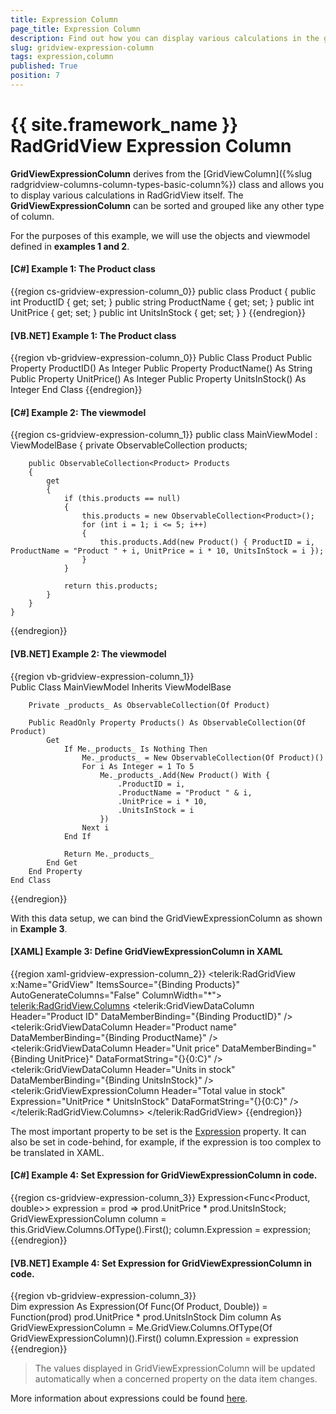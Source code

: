 ```yaml
---
title: Expression Column
page_title: Expression Column
description: Find out how you can display various calculations in the grid itself using the Expression column in RadGridView - Telerik's {{ site.framework_name }} DataGrid.
slug: gridview-expression-column
tags: expression,column
published: True
position: 7
---
```


# {{ site.framework_name }} RadGridView Expression Column

__GridViewExpressionColumn__ derives from the [GridViewColumn]({%slug radgridview-columns-column-types-basic-column%}) class and allows you to display various calculations in RadGridView itself. The __GridViewExpressionColumn__ can be sorted and grouped like any other type of column.

For the purposes of this example, we will use the objects and viewmodel defined in **examples 1 and 2**.

#### __[C#] Example 1: The Product class__

{{region cs-gridview-expression-column_0}}
    public class Product
    {
        public int ProductID { get; set; }
        public string ProductName { get; set; }
        public int UnitPrice { get; set; }
        public int UnitsInStock { get; set; }
    }
{{endregion}}

#### __[VB.NET] Example 1: The Product class__

{{region vb-gridview-expression-column_0}}
	Public Class Product
		Public Property ProductID() As Integer
		Public Property ProductName() As String
		Public Property UnitPrice() As Integer
		Public Property UnitsInStock() As Integer
	End Class
{{endregion}}

#### __[C#] Example 2: The viewmodel__

{{region cs-gridview-expression-column_1}}
    public class MainViewModel : ViewModelBase
    {
        private ObservableCollection<Product> products;

        public ObservableCollection<Product> Products
        {
            get
            {
                if (this.products == null)
                {
                    this.products = new ObservableCollection<Product>();
                    for (int i = 1; i <= 5; i++)
                    {
                        this.products.Add(new Product() { ProductID = i, ProductName = "Product " + i, UnitPrice = i * 10, UnitsInStock = i });
                    }
                }

                return this.products;
            }
        }
    }
{{endregion}}

#### __[VB.NET] Example 2: The viewmodel__

{{region vb-gridview-expression-column_1}}	
	Public Class MainViewModel
		Inherits ViewModelBase

		Private _products_ As ObservableCollection(Of Product)

		Public ReadOnly Property Products() As ObservableCollection(Of Product)
			Get
				If Me._products_ Is Nothing Then
					Me._products_ = New ObservableCollection(Of Product)()
					For i As Integer = 1 To 5
						Me._products_.Add(New Product() With {
							.ProductID = i,
							.ProductName = "Product " & i,
							.UnitPrice = i * 10,
							.UnitsInStock = i
						})
					Next i
				End If

				Return Me._products_
			End Get
		End Property
	End Class
{{endregion}}

With this data setup, we can bind the GridViewExpressionColumn as shown in **Example 3**.

#### __[XAML] Example 3: Define GridViewExpressionColumn in XAML__

{{region xaml-gridview-expression-column_2}}
	<telerik:RadGridView x:Name="GridView" ItemsSource="{Binding Products}" AutoGenerateColumns="False" ColumnWidth="*">
	    <telerik:RadGridView.Columns>
	        <telerik:GridViewDataColumn Header="Product ID" DataMemberBinding="{Binding ProductID}" />
	        <telerik:GridViewDataColumn Header="Product name" DataMemberBinding="{Binding ProductName}" />
	        <telerik:GridViewDataColumn Header="Unit price" DataMemberBinding="{Binding UnitPrice}" DataFormatString="{}{0:C}" />
	        <telerik:GridViewDataColumn Header="Units in stock" DataMemberBinding="{Binding UnitsInStock}" />
	        <telerik:GridViewExpressionColumn Header="Total value in stock" Expression="UnitPrice * UnitsInStock" DataFormatString="{}{0:C}" />
	    </telerik:RadGridView.Columns>
	</telerik:RadGridView>
{{endregion}}

The most important property to be set is the [Expression](https://docs.microsoft.com/en-us/dotnet/csharp/programming-guide/statements-expressions-operators/lambda-expressions) property. It can also be set in code-behind, for example, if the expression is too complex to be translated in XAML.

#### __[C#] Example 4: Set Expression for GridViewExpressionColumn in code.__

{{region cs-gridview-expression-column_3}}
	Expression<Func<Product, double>> expression = prod => prod.UnitPrice * prod.UnitsInStock;
	GridViewExpressionColumn column = this.GridView.Columns.OfType<GridViewExpressionColumn>().First();
	column.Expression = expression;
{{endregion}}

#### __[VB.NET] Example 4: Set Expression for GridViewExpressionColumn in code.__

{{region vb-gridview-expression-column_3}}	
	Dim expression As Expression(Of Func(Of Product, Double)) = Function(prod) prod.UnitPrice * prod.UnitsInStock
	Dim column As GridViewExpressionColumn = Me.GridView.Columns.OfType(Of GridViewExpressionColumn)().First()
	column.Expression = expression
{{endregion}}

> The values displayed in GridViewExpressionColumn will be updated automatically when a concerned property on the data item changes.

More information about expressions could be found [here](http://www.telerik.com/help/silverlight/radexpressioneditor-expressions-overview.html).
